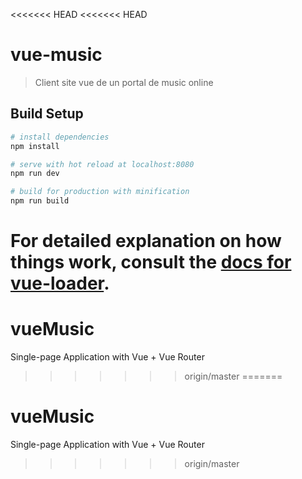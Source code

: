 <<<<<<< HEAD
<<<<<<< HEAD
# vue-music

> Client site vue de un portal de music online

## Build Setup

``` bash
# install dependencies
npm install

# serve with hot reload at localhost:8080
npm run dev

# build for production with minification
npm run build
```

For detailed explanation on how things work, consult the [docs for vue-loader](http://vuejs.github.io/vue-loader).
=======
# vueMusic
Single-page Application with Vue + Vue Router
>>>>>>> origin/master
=======
# vueMusic
Single-page Application with Vue + Vue Router
>>>>>>> origin/master
